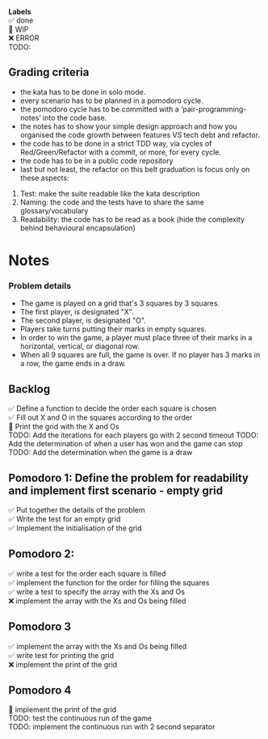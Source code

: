**Labels**  
✅ done  
🚧 WIP  
❌ ERROR  
TODO:  

## Grading criteria
* the kata has to be done in solo mode.  
* every scenario has to be planned in a pomodoro cycle.  
* the pomodoro cycle has to be committed with a  ‘pair-programming-notes’ into the code base.  
* the notes has to show your simple design approach and how you organised the code growth between features VS tech debt and refactor.  
* the code has to be done in a strict TDD way, via cycles of Red/Green/Refactor with a commit, or more, for every cycle.  
* the code has to be in a public code repository  
* last but not least, the refactor on this belt graduation is focus only on these aspects:  
1. Test: make the suite readable like the kata description  
2. Naming: the code and the tests have to share the same glossary/vocabulary  
3. Readability: the code has to be read as a book (hide the complexity behind behavioural encapsulation)  

# Notes

### Problem details  
* The game is played on a grid that's 3 squares by 3 squares.  
* The first player, is designated "X".  
* The second player, is designated "O".  
* Players take turns putting their marks in empty squares.  
* In order to win the game, a player must place three of their marks in a horizontal, vertical, or diagonal row.  
* When all 9 squares are full, the game is over. If no player has 3 marks in a row, the game ends in a draw.  

## Backlog
✅ Define a function to decide the order each square is chosen  
✅ Fill out X and O in the squares according to the order  
🚧 Print the grid with the X and Os  
TODO: Add the iterations for each players go with 2 second timeout
TODO: Add the determination of when a user has won and the game can stop  
TODO: Add the determination when the game is a draw 

## Pomodoro 1: Define the problem for readability and implement first scenario - empty grid  
✅ Put together the details of the problem  
✅ Write the test for an empty grid  
✅ Implement the initialisation of the grid  

## Pomodoro 2: 
✅ write a test for the order each square is filled  
✅ implement the function for the order for filling the squares  
✅ write a test to specify the array with the Xs and Os  
❌ implement the array with the Xs and Os being filled  

## Pomodoro 3
✅ implement the array with the Xs and Os being filled  
✅ write test for printing the grid  
❌ implement the print of the grid  

## Pomodoro 4
🚧 implement the print of the grid  
TODO: test the continuous run of the game  
TODO: implement the continuous run with 2 second separator 

